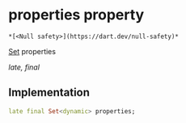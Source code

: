 


# properties property




    *[<Null safety>](https://dart.dev/null-safety)*


[Set](https://api.flutter.dev/flutter/dart-core/Set-class.html) properties
  
_late, final_






## Implementation

```dart
late final Set<dynamic> properties;


```







